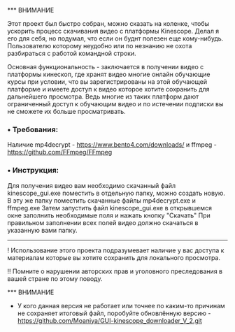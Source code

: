 
*** ВНИМАНИЕ

Этот проект был быстро собран, можно сказать на коленке, чтобы ускорить процесс скачивания видео  с платформы Kinescope. Делал я его для себя, но подумал, что если он буднт полезен еще  кому-нибудь.
Пользователю которому неудобно или по незнанию не охота разбираться с работой командной строки.

Основная функциональность - заключается в получении видео с платформы кинескоп, где хранят видео многие онлайн обучающие курсы при условии, что вы зарегистрированы на этой обучающей платформе и имеете доступ к видео
которое хотите сохранить для дальнейшего просмотра. Ведь многие из таких платформ дают ограниченный доступ к обучающим видео и по истечении подписки вы не сможете их больше просматривать.

<h3><b>• Требования:</b></h3>

Наличие mp4decrypt - https://www.bento4.com/downloads/ и ffmpeg - https://github.com/FFmpeg/FFmpeg

<h3><b>• Инструкция:</b></h3>

Для получения видео вам необходимо скачанный файл kinescope_gui.exe поместить в отдельную папку, можно создать новую. В эту же папку поместить скачанные файлы mp4decrypt.exe и ffmpeg.exe
Затем запустить файл kinescope_gui.exe в открывшемся окне заполнить необходимые поля и нажать кнопку "Скачать" При правильном заполнении всех полей видео должно скачаться в указанную вами папку.

***
! Использование этого проекта подразумевает наличие у вас доступа к материалам которые вы хотите сохранить для локального просмотра.

!! Помните о нарушении авторских прав и уголовного преследования в вашей стране по этому поводу.

*** ВНИМАНИЕ
- У кого данная версия не работает или точнее по каким-то причинам не сохраняет итоговый файл, поробуйте обновлённую версию - https://github.com/Moaniya/GUI-kinescope_downloader_V_2.git
